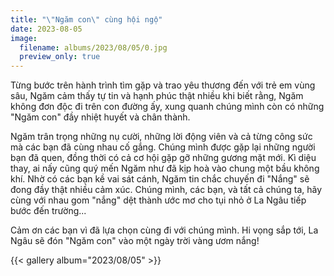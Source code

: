 ```yaml
---
title: "\"Ngăm con\" cùng hội ngộ"
date: 2023-08-05
image:
  filename: albums/2023/08/05/0.jpg
  preview_only: true
---
```


Từng bước trên hành trình tìm gặp và trao yêu thương đến với trẻ em vùng sâu, Ngăm cảm thấy tự tin và hạnh phúc thật
nhiều khi biết rằng, Ngăm không đơn độc đi trên con đường ấy, xung quanh chúng mình còn có những "Ngăm con" đầy nhiệt
huyết và chân thành.

Ngăm trân trọng những nụ cười, những lời động viên và cả từng công sức mà các bạn đã cùng nhau cố gắng. Chúng mình được
gặp lại những người bạn đã quen, đồng thời có cả cơ hội gặp gỡ những gương mặt mới. Kì diệu thay, ai nấy cũng quý mến
Ngăm như đã kịp hoà vào chung một bầu không khí. Nhờ có các bạn kề vai sát cánh, Ngăm tin chắc chuyến đi "Nắng" sẽ đong
đầy thật nhiều cảm xúc. Chúng mình, các bạn, và tất cả chúng ta, hãy cùng với nhau gom "nắng" dệt thành ước mơ cho tụi
nhỏ ở La Ngâu tiếp bước đến trường...

Cảm ơn các bạn vì đã lựa chọn cùng đi với chúng mình. Hi vọng sắp tới, La Ngâu sẽ đón "Ngăm con" vào một ngày trời vàng
ươm nắng!

{{< gallery album="2023/08/05" >}}
